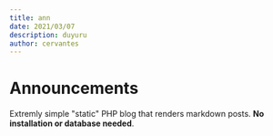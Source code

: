 ```yaml
---
title: ann
date: 2021/03/07
description: duyuru
author: cervantes
---
```


# Announcements
Extremly simple "static" PHP blog that renders markdown posts. **No installation or database needed**.
